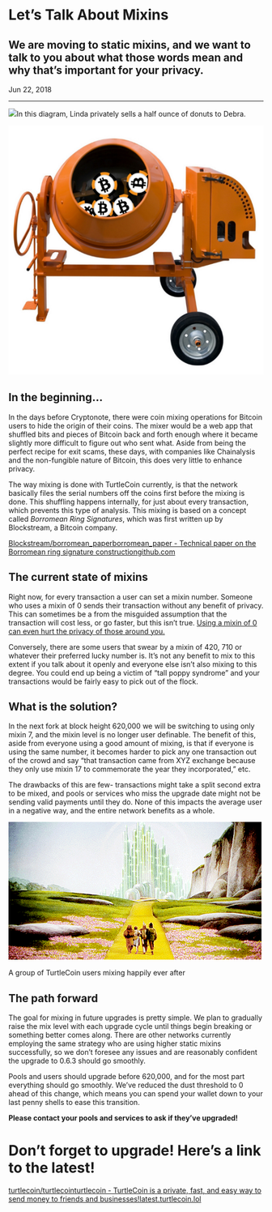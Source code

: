 # Let’s Talk About Mixins

## We are moving to static mixins, and we want to talk to you about what those words mean and why that’s important for your privacy.

Jun 22, 2018

---

![](https://miro.medium.com/max/3200/0*3JbvQxdCxwJmuPZS)In this diagram, Linda privately sells a half ounce of donuts to Debra.

![](./images/16pQt0IFTX6Z6y2WF3RLlgg.png)

## In the beginning…

In the days before Cryptonote, there were coin mixing operations for Bitcoin users to hide the origin of their coins. The mixer would be a web app that shuffled bits and pieces of Bitcoin back and forth enough where it became slightly more difficult to figure out who sent what. Aside from being the perfect recipe for exit scams, these days, with companies like Chainalysis and the non-fungible nature of Bitcoin, this does very little to enhance privacy.

The way mixing is done with TurtleCoin currently, is that the network basically files the serial numbers off the coins first before the mixing is done. This shuffling happens internally, for just about every transaction, which prevents this type of analysis. This mixing is based on a concept called _Borromean Ring Signatures_, which was first written up by Blockstream, a Bitcoin company.

[Blockstream/borromean\_paperborromean\_paper - Technical paper on the Borromean ring signature constructiongithub.com](https://github.com/Blockstream/borromean_paper)

## The current state of mixins

Right now, for every transaction a user can set a mixin number. Someone who uses a mixin of 0 sends their transaction without any benefit of privacy. This can sometimes be a from the misguided assumption that the transaction will cost less, or go faster, but this isn’t true. [Using a mixin of 0 can even hurt the privacy of those around you.](https://lab.getmonero.org/pubs/MRL-0004.pdf)

Conversely, there are some users that swear by a mixin of 420, 710 or whatever their preferred lucky number is. It’s not any benefit to mix to this extent if you talk about it openly and everyone else isn’t also mixing to this degree. You could end up being a victim of “tall poppy syndrome” and your transactions would be fairly easy to pick out of the flock.

## What is the solution?

In the next fork at block height 620,000 we will be switching to using only mixin 7, and the mixin level is no longer user definable. The benefit of this, aside from everyone using a good amount of mixing, is that if everyone is using the same number, it becomes harder to pick any one transaction out of the crowd and say “that transaction came from XYZ exchange because they only use mixin 17 to commemorate the year they incorporated,” etc.

The drawbacks of this are few- transactions might take a split second extra to be mixed, and pools or services who miss the upgrade date might not be sending valid payments until they do. None of this impacts the average user in a negative way, and the entire network benefits as a whole.

![](./images/1dWtQjTgNMHL6lQiBk_CvUA.gif)

A group of TurtleCoin users mixing happily ever after

## The path forward

The goal for mixing in future upgrades is pretty simple. We plan to gradually raise the mix level with each upgrade cycle until things begin breaking or something better comes along. There are other networks currently employing the same strategy who are using higher static mixins successfully, so we don’t foresee any issues and are reasonably confident the upgrade to 0.6.3 should go smoothly.

Pools and users should upgrade before 620,000, and for the most part everything should go smoothly. We’ve reduced the dust threshold to 0 ahead of this change, which means you can spend your wallet down to your last penny shells to ease this transition.

**Please contact your pools and services to ask if they’ve upgraded!**

# Don’t forget to upgrade! Here’s a link to the latest!

[turtlecoin/turtlecointurtlecoin - TurtleCoin is a private, fast, and easy way to send money to friends and businesses!latest.turtlecoin.lol](http://latest.turtlecoin.lol/)